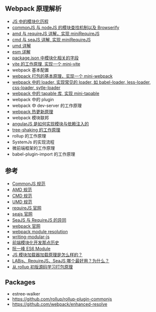## Webpack 原理解析

- [JS 中的模块化历程](./重新梳理前端模块化.md)
- [commonJS 与 nodeJS 的模块查找机制以及 Browserify](./CommonJS与Node.md)
- [amd 与 requireJS 详解，实现 miniRequireJS](./AMD与RequireJS.md)
- [cmd 与 seaJS 详解, 实现 miniRequireJS](./CMD与SeaJS.md)
- [umd 详解](./UMD.md)
- [esm 详解](./ES6-module.md)
- [package.json 中模块化相关的字段](./package.json中模块化相关的字段.md)
- [vite 的工作原理, 实现一个 mini-vite](./vite的工作原理.md)
- webpack 基本配置
- [webpack 打包的基本原理，实现一个 mini-webpack](./1-实现mini-webpack.md)
- [webpack 中的 loader, 实现常见的 loader, 如 babel-loader, less-loader, css-loader, sytle-loader](./2-webpack中loader的运行机制.md)
- [webpack 中的 tapable 库, 实现 mini-tapable](./3-webpack中的tabpable.md)
- webpack 中的 plugin
- webpack 中 dev-server 的工作原理
- [webpack 热更新原理](./webpack-hmr.md)
- webpack 模块联邦
- [angularJS 是如何实现模块与依赖注入的](../AngularJS/build-your-own-angular-cp10-module-injection.md)
- [tree-shaking 的工作原理](./tree-shaking.md)
- rollup 的工作原理
- SystemJs 的实现流程
- 微前端框架的工作原理
- babel-plugin-import 的工作原理

## 参考

- [CommonJS 规范](http://www.commonjs.org)
- [AMD 规范](https://wiki.commonjs.org/wiki/Modules/AsynchronousDefinition)
- [CMD 规范](https://github.com/cmdjs/specification/blob/master/draft/module.md)
- [UMD 规范](https://github.com/umdjs/umd/)
- [requireJS 官网](https://requirejs.org/)
- [seajs 官网](https://seajs.github.io/seajs/docs/en.html)
- [SeaJS 与 RequireJS 的异同](https://github.com/seajs/seajs/issues/277)
- [webpack 官网](https://webpack.js.org/)
- [webpack module resolution](https://webpack.js.org/concepts/module-resolution/)
- [writing-modular-js](http://justineo.github.io/singles/writing-modular-js/)
- [前端模块化开发那点历史](https://github.com/seajs/seajs/issues/588)
- [阮一峰 ES6 Module](https://es6.ruanyifeng.com/#docs/module)
- [JS 模块加载器加载原理是怎么样的？](https://www.zhihu.com/question/21157540)
- [LABjs、RequireJS、SeaJS 哪个最好用？为什么？](https://www.zhihu.com/question/20342350/answer/32484869)
- [从 rollup 初版源码学习打包原理](https://github.com/woai3c/Front-end-articles/issues/5)

## Packages

- estree-walker
- https://github.com/rollup/rollup-plugin-commonjs
- https://github.com/webpack/enhanced-resolve
